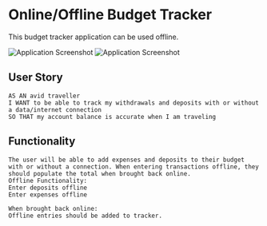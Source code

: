 # Online/Offline Budget Tracker
This budget tracker application can be used offline.

![Application Screenshot](./assets/workout-tracker-dashboard.png)
![Application Screenshot](./assets/add-excercise.png)

## User Story
```
AS AN avid traveller
I WANT to be able to track my withdrawals and deposits with or without a data/internet connection
SO THAT my account balance is accurate when I am traveling
```


## Functionality
```
The user will be able to add expenses and deposits to their budget with or without a connection. When entering transactions offline, they should populate the total when brought back online.
Offline Functionality:
Enter deposits offline
Enter expenses offline

When brought back online:
Offline entries should be added to tracker.